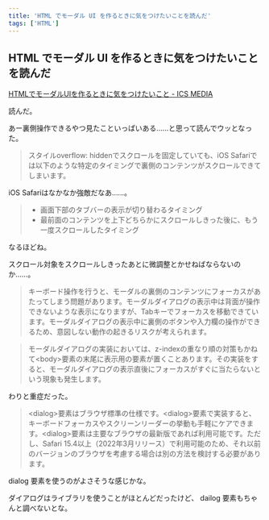 ```yaml
---
title: 'HTML でモーダル UI を作るときに気をつけたいことを読んだ'
tags: ['HTML']
---
```


## HTML でモーダル UI を作るときに気をつけたいことを読んだ

[HTMLでモーダルUIを作るときに気をつけたいこと \- ICS MEDIA](https://ics.media/entry/220620/)

読んだ。

あー裏側操作できるやつ見たこといっぱいある……と思って読んでウッとなった。

> スタイルoverflow: hiddenでスクロールを固定していても、iOS Safariでは以下のような特定のタイミングで裏側のコンテンツがスクロールできてしまいます。

iOS Safariはなかなか強敵だなあ……。

> - 画面下部のタブバーの表示が切り替わるタイミング
> - 最前面のコンテンツを上下どちらかにスクロールしきった後に、もう一度スクロールしたタイミング

なるほどね。

スクロール対象をスクロールしきったあとに微調整とかせねばならないのか……。

> キーボード操作を行うと、モーダルの裏側のコンテンツにフォーカスがあたってしまう問題があります。モーダルダイアログの表示中は背面が操作できないような表示になりますが、Tabキーでフォーカスを移動できています。モーダルダイアログの表示中に裏側のボタンや入力欄の操作ができるため、意図しない動作の起きるリスクが考えられます。

> モーダルダイアログの実装においては、z-indexの重なり順の対策もかねて\<body\>要素の末尾に表示用の要素が置くことあります。その実装をすると、モーダルダイアログの表示直後にフォーカスがすぐに当たらないという現象も発生します。

わりと重症だった。

> \<dialog\>要素はブラウザ標準の仕様です。\<dialog\>要素で実装すると、キーボードフォーカスやスクリーンリーダーの挙動も手軽にケアできます。\<dialog\>要素は主要なブラウザの最新版であれば利用可能です。ただし、Safari 15.4以上（2022年3月リリース）で利用可能のため、それ以前のバージョンのブラウザを考慮する場合は別の方法を検討する必要があります。

dialog 要素を使うのがよさそうな感じかな。

ダイアログはライブラリを使うことがほとんどだったけど、 dailog 要素もちゃんと調べないとな。
